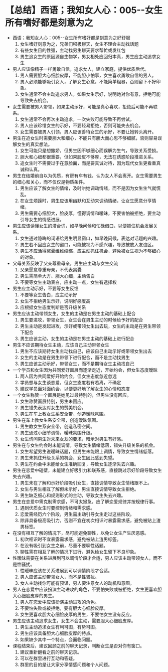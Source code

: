 # 【总结】西语；我知女人心：005--女生所有嗜好都是刻意为之

-   西语；我知女人心：005--女生所有嗜好都是刻意为之好舒服
    1.  女生嗜好刻意为之，兄弟们积极聊天，女生不理会主动找话题
    2.  有些女生目的性强，主动找男生聊天要求帮忙或发红包
    3.  男生追女生的原因源自生物学，男女相处应回归本真，男生应主动追求女生
-   男人应该像精子一样勇敢自信，追求女人，建立家庭，提供优质后代。
    1.  男人需要胆大心细脸皮厚，不能胆小怕事，女生喜欢勇敢自信的男人。
    2.  男人必须能够吸引女人，了解女生心意，不能简单粗暴，否则留下不好印象。
    3.  女生通常不会主动追求男人，如果女生示好，说明她对你有意，拒绝可能导致失去机会。
-   女生需要被男人带领，如果主动示好，可能是真心喜欢，拒绝后可能不再联系。
    1.  女生通常不会再次主动追求，一次失败可能导致不再尝试。
    2.  男人应该珍惜女生的示好，不要轻易拒绝，否则可能失去机会。
    3.  女生需要被男人引领，男人应该善待女生的示好，不要让她转头离开。
-   男生在追女生时需要胆大和细心，不能只有胆大而心思不够细腻，否则容易误解女生的真实想法。
    1.  女生可能只是想撒娇，但男生因不够细心而误解为生气，导致关系受损。
    2.  胆大和心细都很重要，但如果脸皮不够厚，无法在诱惑阶段推进关系。
    3.  追女生时不需要过于在意脸面，而是要真诚对待，因为现代女生更看重真诚和认真。
-   男生在结婚前自以为优质，有房有车有钱，认为女人不会离开。女生需要男生的细心和关心，而不仅仅是物质条件。
    1.  男生应该了解女生的情绪，及时哄她调动情绪，而不是因为女生生气就慌乱。
    2.  在女生烦躁时，男生应该用幽默和互动来调动情绪，让女生愿意分享情绪。
    3.  男生需要心细胆大，脸皮厚，懂得调情和暧昧，不要害怕被拒绝，要主动引导女生的情感进展。
-   男生应该读懂女生的潜台词，如早晚问候和忙碌借口，以便抓住机会发展关系。
    1.  女生通过隐晦的词语给男生明显窗口，如早晚问候，表达对话题的兴趣。
    2.  男生若不回应女生的窗口，可能被视为不感兴趣，导致被放入友谊区。
    3.  男生不应活得窝囊维维缩缩，应主动抓住机会，避免被女生视为不够细心的对象。
-   父母关系反映了父亲尊重母亲，男生应主动与女生交流
    1.  父亲愿意尊重母亲，不代表窝囊
    2.  男生需简单大方、胆大心细，主动告白
    3.  不要等女生主动表白，应主动一点，女生有选择权
-   男生应主动示好，不要等女生反馈
    1.  不要等女生告白，应主动示好
    2.  女生不拒绝男生示好，说明好感度高
    3.  应根据女生态度判断是否升级关系
-   男生应该主动带领女生，女生的主动是在男生主动的基础上配合
    1.  男生要进攻，带领女生，女生会在男生主动的时候给予好的配合
    2.  男生主动是发起进攻，示好或带领女生出去玩，女生的主动是在男生带领下配合
    3.  男生应该主动，女生的主动是在男生主动的基础上进行配合
-   男生不应该期待女生主动，应该自己主动带领女生
    1.  男生不应该期待女生主动找自己，应该自己主动示好或带领女生出去
    2.  女生的主动是在男生带领下进行配合，而不是主动找男生
    3.  男生应该主动示好，带领女生，而不是期待女生主动找自己
-   一个学员和女生因为共同爱好画展而逐渐走近，开始约会，但女生态度暧昧
    1.  两人因为共同爱好开始约会，但女生态度忽近忽远
    2.  学员想与女生谈恋爱，但女生态度若有若离，不确定
    3.  建议学员面对面约会，以便更好地了解女生的心情和态度
-   一个女生称赞一个画展是她见过最特别的，但男生没有回应。
    1.  女生称赞画展特别，男生未回应。
    2.  男生错失表达对女生的赞美机会。
    3.  男生在车上教女生系安全带，创造暧昧氛围。
-   男生在车上教女生系安全带，创造暧昧氛围。
    1.  男生教女生系安全带，创造私密空间。
    2.  男生通过小细节调情，暧昧氛围升级。
    3.  女生询问男生对未来女友的要求，暗示对男生有好感。
-   男生在与女生约会时未能调情，导致女生情绪低落，错失升级关系的机会。
    1.  女生希望男生说暧昧话题，但男生未能跟上调情，导致女生情绪低落。
    2.  男生未抓住升级关系的机会，女生因此感到失望。
    3.  男生在约会中未能给女生准确回复，导致女生逐渐失去兴趣。
-   男生在恋爱中碰壁，未能建立好吸引力和联系感，直接跳过示好阶段导致女生失去兴趣。
    1.  男生未在了解和示好阶段吸引女生，直接调情导致女生情绪跟不上。
    2.  女生与男生相互了解但未示好，男生直接调情导致女生拒绝。
    3.  男生缺乏细心和规则形式的主动，导致女生失去兴趣。
-   男生在恋爱中需克制需求感，不可太猴急，应了解恋爱规律并按规律行事。
    1.  遇到优质女生时要控制情绪和需求感。
    2.  恋爱需经历六个阶段，男生需主动引导女生走过这些阶段。
    3.  除非具备极高吸引力，否则不宜在初次相识时暴露需求感，避免被贴上渣男标签。
-   在没有相互了解的情况下，尽可能避免聊性，以免让女生产生厌恶感。
    1.  初次相识时不宜暴露需求感，避免被贴上渣男标签。
    2.  在没有吸引到女生之前，尽量不要聊性话题。
    3.  聊性需在相互了解的情况下进行，避免给女生留下不良印象。
-   性暧昧需要在关系进展到可以调情阶段才合适，男人应该主动带领女人，而不是性骚扰。
    1.  性暧昧应该在关系进展到可以调情阶段才合适。
    2.  男人应该主动带领女人，而不是性骚扰。
    3.  女人主动找你可能有预谋，男人要注意女人的动机和意图。
-   男人在恋爱中应该扮演主动进攻的角色，不要怕失败或被拒绝，女生更喜欢胆大心细脸皮厚的男生。
    1.  男人在恋爱中应该扮演主动进攻的角色。
    2.  不要怕失败或被拒绝，要有胆大心细脸皮厚。
    3.  女生更喜欢胆大心细脸皮厚的男生，不要怕女生没有反应。
-   男生应该主动追求女生，女生不会主动，需要胆大心细脸皮厚。
    1.  男生主动追求女生有利可图，有势可图。
    2.  男生应该具备胆大心细脸皮厚的特点。
    3.  如果缺少其中一个特点，会面临问题。
-   课程结束后，建议回顾之前的聊天记录，判断女生是否对你有窗口。
    1.  建议重新翻看之前的聊天记录。
    2.  可以在群里进行互动和答疑。
    3.  群里的目的是让大家分享情感问题和个人问题。